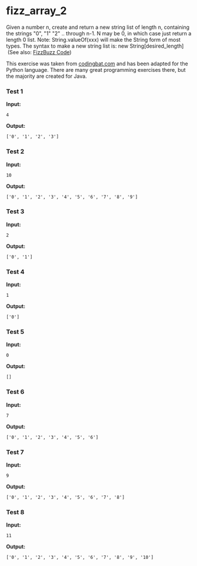 # fizz_array_2





Given a number n, create and return a new string list of length n, containing the strings "0", "1" "2" .. through n-1. N may be 0, in which case just return a length 0 list. Note: String.valueOf(xxx) will make the String form of most types. The syntax to make a new string list is: new String[desired_length] &nbsp;(See also: <a href=/doc/practice/fizzbuzz-code.html>FizzBuzz Code</a>)

This exercise was taken from [codingbat.com](https://codingbat.com/prob/p178353) and has been adapted for the Python language. There are many great programming exercises there, but the majority are created for Java.






### Test 1
**Input:**
```
4
```
**Output:**
```
['0', '1', '2', '3']
```
### Test 2
**Input:**
```
10
```
**Output:**
```
['0', '1', '2', '3', '4', '5', '6', '7', '8', '9']
```
### Test 3
**Input:**
```
2
```
**Output:**
```
['0', '1']
```
### Test 4
**Input:**
```
1
```
**Output:**
```
['0']
```
### Test 5
**Input:**
```
0
```
**Output:**
```
[]
```
### Test 6
**Input:**
```
7
```
**Output:**
```
['0', '1', '2', '3', '4', '5', '6']
```
### Test 7
**Input:**
```
9
```
**Output:**
```
['0', '1', '2', '3', '4', '5', '6', '7', '8']
```
### Test 8
**Input:**
```
11
```
**Output:**
```
['0', '1', '2', '3', '4', '5', '6', '7', '8', '9', '10']
```

